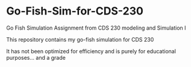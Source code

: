 # Go-Fish-Sim-for-CDS-230
Go Fish Simulation Assignment from CDS 230 modeling and Simulation I

This repository contains my go-fish simulation for CDS 230

It has not been optimized for efficiency and is purely for educational purposes... and a grade
